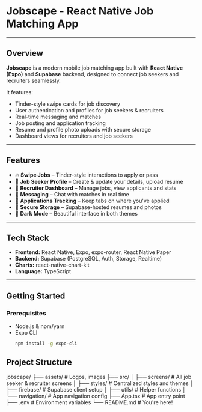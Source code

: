 # Jobscape - React Native Job Matching App



---

## Overview

**Jobscape** is a modern mobile job matching app built with **React Native (Expo)** and **Supabase** backend, designed to connect job seekers and recruiters seamlessly.

It features:
- Tinder-style swipe cards for job discovery
- User authentication and profiles for job seekers & recruiters
- Real-time messaging and matches
- Job posting and application tracking
- Resume and profile photo uploads with secure storage
- Dashboard views for recruiters and job seekers

---

## Features

- 🔥 **Swipe Jobs** – Tinder-style interactions to apply or pass  
- 👤 **Job Seeker Profile** – Create & update your details, upload resume  
- 🏢 **Recruiter Dashboard** – Manage jobs, view applicants and stats  
- 💬 **Messaging** – Chat with matches in real time  
- 🧾 **Applications Tracking** – Keep tabs on where you've applied  
- 📂 **Secure Storage** – Supabase-hosted resumes and photos  
- 🌙 **Dark Mode** – Beautiful interface in both themes  

---

## Tech Stack

- **Frontend:** React Native, Expo, expo-router, React Native Paper  
- **Backend:** Supabase (PostgreSQL, Auth, Storage, Realtime)    
- **Charts:** react-native-chart-kit  
- **Language:** TypeScript  

---

## Getting Started

### Prerequisites

- Node.js & npm/yarn
- Expo CLI  
  ```bash
  npm install -g expo-cli

## Project Structure

jobscape/
├── assets/               # Logos, images
├── src/
│   ├── screens/          # All job seeker & recruiter screens
│   ├── styles/           # Centralized styles and themes
│   ├── firebase/         # Supabase client setup
│   ├── utils/            # Helper functions
│   └── navigation/       # App navigation config
├── App.tsx               # App entry point
├── .env                  # Environment variables
└── README.md             # You're here!


